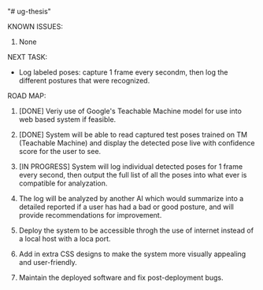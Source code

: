 "# ug-thesis"


KNOWN ISSUES:
1) None


NEXT TASK:
- Log labeled poses: capture 1 frame every secondm, then log the different postures that were recognized.


ROAD MAP:
1) [DONE] Veriy use of Google's Teachable Machine model for use into web based system if feasible.

2) [DONE] System will be able to read captured test poses trained on TM (Teachable Machine) and display the detected pose live with confidence score for the user to see.

3) [IN PROGRESS] System will log individual detected poses for 1 frame every second, then output the full list of all the poses into what ever is compatible for analyzation.

4) The log will be analyzed by another AI which would summarize into a detailed reported if a user has had a bad or good posture, and will provide recommendations for improvement.

5) Deploy the system to be accessible throgh the use of internet instead of a local host with a loca port.

6) Add in extra CSS designs to make the system more visually appealing and user-friendly.

7) Maintain the deployed software and fix post-deployment bugs.